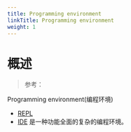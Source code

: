 ```yaml
---
title: Programming environment
linkTitle: Programming environment
weight: 1
---
```


# 概述

> 参考：

Programming environment(编程环境)

- [REPL](/docs/2.编程/Programming%20environment/REPL.md)
- [IDE](/docs/2.编程/Programming%20environment/IDE/IDE.md) 是一种功能全面的复杂的编程环境。
